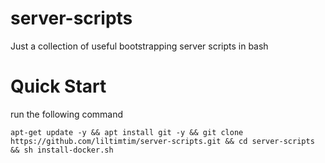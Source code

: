 # server-scripts
Just a collection of useful bootstrapping server scripts in bash

# Quick Start
run the following command

```shell
apt-get update -y && apt install git -y && git clone https://github.com/liltimtim/server-scripts.git && cd server-scripts && sh install-docker.sh
```

